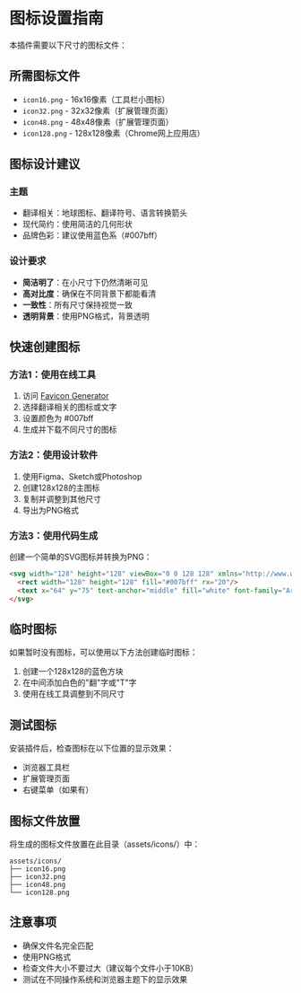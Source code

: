 # 图标设置指南

本插件需要以下尺寸的图标文件：

## 所需图标文件
- `icon16.png` - 16x16像素（工具栏小图标）
- `icon32.png` - 32x32像素（扩展管理页面）
- `icon48.png` - 48x48像素（扩展管理页面）
- `icon128.png` - 128x128像素（Chrome网上应用店）

## 图标设计建议

### 主题
- 翻译相关：地球图标、翻译符号、语言转换箭头
- 现代简约：使用简洁的几何形状
- 品牌色彩：建议使用蓝色系（#007bff）

### 设计要求
- **简洁明了**：在小尺寸下仍然清晰可见
- **高对比度**：确保在不同背景下都能看清
- **一致性**：所有尺寸保持视觉一致
- **透明背景**：使用PNG格式，背景透明

## 快速创建图标

### 方法1：使用在线工具
1. 访问 [Favicon Generator](https://favicon.io/favicon-generator/)
2. 选择翻译相关的图标或文字
3. 设置颜色为 #007bff
4. 生成并下载不同尺寸的图标

### 方法2：使用设计软件
1. 使用Figma、Sketch或Photoshop
2. 创建128x128的主图标
3. 复制并调整到其他尺寸
4. 导出为PNG格式

### 方法3：使用代码生成
创建一个简单的SVG图标并转换为PNG：

```html
<svg width="128" height="128" viewBox="0 0 128 128" xmlns="http://www.w3.org/2000/svg">
  <rect width="128" height="128" fill="#007bff" rx="20"/>
  <text x="64" y="75" text-anchor="middle" fill="white" font-family="Arial, sans-serif" font-size="48" font-weight="bold">翻</text>
</svg>
```

## 临时图标
如果暂时没有图标，可以使用以下方法创建临时图标：

1. 创建一个128x128的蓝色方块
2. 在中间添加白色的"翻"字或"T"字
3. 使用在线工具调整到不同尺寸

## 测试图标
安装插件后，检查图标在以下位置的显示效果：
- 浏览器工具栏
- 扩展管理页面
- 右键菜单（如果有）

## 图标文件放置
将生成的图标文件放置在此目录（assets/icons/）中：
```
assets/icons/
├── icon16.png
├── icon32.png
├── icon48.png
└── icon128.png
```

## 注意事项
- 确保文件名完全匹配
- 使用PNG格式
- 检查文件大小不要过大（建议每个文件小于10KB）
- 测试在不同操作系统和浏览器主题下的显示效果